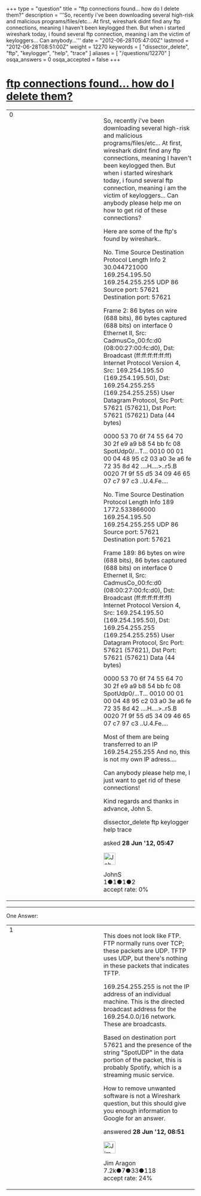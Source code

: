 +++
type = "question"
title = "ftp connections found... how do I delete them?"
description = '''So, recently i&#x27;ve been downloading several high-risk and malicious programs/files/etc... At first, wireshark didnt find any ftp connections, meaning I haven&#x27;t been keylogged then. But when i started wireshark today, i found several ftp connection, meaning i am the victim of keyloggers... Can anybody...'''
date = "2012-06-28T05:47:00Z"
lastmod = "2012-06-28T08:51:00Z"
weight = 12270
keywords = [ "dissector_delete", "ftp", "keylogger", "help", "trace" ]
aliases = [ "/questions/12270" ]
osqa_answers = 0
osqa_accepted = false
+++

<div class="headNormal">

# [ftp connections found... how do I delete them?](/questions/12270/ftp-connections-found-how-do-i-delete-them)

</div>

<div id="main-body">

<div id="askform">

<table id="question-table" style="width:100%;"><colgroup><col style="width: 50%" /><col style="width: 50%" /></colgroup><tbody><tr class="odd"><td style="width: 30px; vertical-align: top"><div class="vote-buttons"><div id="post-12270-score" class="post-score" title="current number of votes">0</div><div id="favorite-count" class="favorite-count"></div></div></td><td><div id="item-right"><div class="question-body"><p>So, recently i've been downloading several high-risk and malicious programs/files/etc... At first, wireshark didnt find any ftp connections, meaning I haven't been keylogged then. But when i started wireshark today, i found several ftp connection, meaning i am the victim of keyloggers... Can anybody please help me on how to get rid of these connections?</p><p>Here are some of the ftp's found by wireshark..</p><p>No. Time Source Destination Protocol Length Info 2 30.044721000 169.254.195.50 169.254.255.255 UDP 86 Source port: 57621 Destination port: 57621</p><p>Frame 2: 86 bytes on wire (688 bits), 86 bytes captured (688 bits) on interface 0 Ethernet II, Src: CadmusCo_00:fc:d0 (08:00:27:00:fc:d0), Dst: Broadcast (ff:ff:ff:ff:ff:ff) Internet Protocol Version 4, Src: 169.254.195.50 (169.254.195.50), Dst: 169.254.255.255 (169.254.255.255) User Datagram Protocol, Src Port: 57621 (57621), Dst Port: 57621 (57621) Data (44 bytes)</p><p>0000 53 70 6f 74 55 64 70 30 2f e9 a9 b8 54 bb fc 08 SpotUdp0/...T... 0010 00 01 00 04 48 95 c2 03 a0 3e a6 fe 72 35 8d 42 ....H....&gt;..r5.B 0020 7f 9f 55 d5 34 09 46 65 07 c7 97 c3 ..U.4.Fe....</p><p>No. Time Source Destination Protocol Length Info 189 1772.533866000 169.254.195.50 169.254.255.255 UDP 86 Source port: 57621 Destination port: 57621</p><p>Frame 189: 86 bytes on wire (688 bits), 86 bytes captured (688 bits) on interface 0 Ethernet II, Src: CadmusCo_00:fc:d0 (08:00:27:00:fc:d0), Dst: Broadcast (ff:ff:ff:ff:ff:ff) Internet Protocol Version 4, Src: 169.254.195.50 (169.254.195.50), Dst: 169.254.255.255 (169.254.255.255) User Datagram Protocol, Src Port: 57621 (57621), Dst Port: 57621 (57621) Data (44 bytes)</p><p>0000 53 70 6f 74 55 64 70 30 2f e9 a9 b8 54 bb fc 08 SpotUdp0/...T... 0010 00 01 00 04 48 95 c2 03 a0 3e a6 fe 72 35 8d 42 ....H....&gt;..r5.B 0020 7f 9f 55 d5 34 09 46 65 07 c7 97 c3 ..U.4.Fe....</p><p>Most of them are being transferred to an IP 169.254.255.255 And no, this is not my own IP adress....</p><p>Can anybody please help me, I just want to get rid of these connections!</p><p>Kind regards and thanks in advance, John S.</p></div><div id="question-tags" class="tags-container tags">dissector_delete ftp keylogger help trace</div><div id="question-controls" class="post-controls"></div><div class="post-update-info-container"><div class="post-update-info post-update-info-user"><p>asked <strong>28 Jun '12, 05:47</strong></p><img src="https://secure.gravatar.com/avatar/479ba4ac12834a9a5f827c39a43208eb?s=32&amp;d=identicon&amp;r=g" class="gravatar" width="32" height="32" alt="JohnS&#39;s gravatar image" /><p>JohnS<br />
<span class="score" title="1 reputation points">1</span><span title="1 badges"><span class="badge1">●</span><span class="badgecount">1</span></span><span title="1 badges"><span class="silver">●</span><span class="badgecount">1</span></span><span title="2 badges"><span class="bronze">●</span><span class="badgecount">2</span></span><br />
<span class="accept_rate" title="Rate of the user&#39;s accepted answers">accept rate:</span> <span title="JohnS has no accepted answers">0%</span></p></div></div><div id="comments-container-12270" class="comments-container"></div><div id="comment-tools-12270" class="comment-tools"></div><div class="clear"></div><div id="comment-12270-form-container" class="comment-form-container"></div><div class="clear"></div></div></td></tr></tbody></table>

------------------------------------------------------------------------

<div class="tabBar">

<span id="sort-top"></span>

<div class="headQuestions">

One Answer:

</div>

</div>

<span id="12276"></span>

<div id="answer-container-12276" class="answer">

<table style="width:100%;"><colgroup><col style="width: 50%" /><col style="width: 50%" /></colgroup><tbody><tr class="odd"><td style="width: 30px; vertical-align: top"><div class="vote-buttons"><div id="post-12276-score" class="post-score" title="current number of votes">1</div></div></td><td><div class="item-right"><div class="answer-body"><p>This does not look like FTP. FTP normally runs over TCP; these packets are UDP. TFTP uses UDP, but there's nothing in these packets that indicates TFTP.</p><p>169.254.255.255 is not the IP address of an individual machine. This is the directed broadcast address for the 169.254.0.0/16 network. These are broadcasts.</p><p>Based on destination port 57621 and the presence of the string "SpotUDP" in the data portion of the packet, this is probably Spotify, which is a streaming music service.</p><p>How to remove unwanted software is not a Wireshark question, but this should give you enough information to Google for an answer.</p></div><div class="answer-controls post-controls"></div><div class="post-update-info-container"><div class="post-update-info post-update-info-user"><p>answered <strong>28 Jun '12, 08:51</strong></p><img src="https://secure.gravatar.com/avatar/071fe61f64868d98bdf4eb060b63b6ca?s=32&amp;d=identicon&amp;r=g" class="gravatar" width="32" height="32" alt="Jim%20Aragon&#39;s gravatar image" /><p>Jim Aragon<br />
<span class="score" title="7187 reputation points"><span>7.2k</span></span><span title="7 badges"><span class="badge1">●</span><span class="badgecount">7</span></span><span title="33 badges"><span class="silver">●</span><span class="badgecount">33</span></span><span title="118 badges"><span class="bronze">●</span><span class="badgecount">118</span></span><br />
<span class="accept_rate" title="Rate of the user&#39;s accepted answers">accept rate:</span> <span title="Jim Aragon has 70 accepted answers">24%</span></p></div></div><div id="comments-container-12276" class="comments-container"></div><div id="comment-tools-12276" class="comment-tools"></div><div class="clear"></div><div id="comment-12276-form-container" class="comment-form-container"></div><div class="clear"></div></div></td></tr></tbody></table>

</div>

<div class="paginator-container-left">

</div>

</div>

</div>

